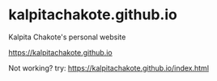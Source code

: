 # kalpitachakote.github.io
Kalpita Chakote's personal website

https://kalpitachakote.github.io


Not working? try:
https://kalpitachakote.github.io/index.html
